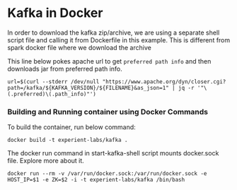 # Kafka in Docker


In order to download the kafka zip/archive, we are using a separate shell script file and calling it from Dockerfile 
in this example. This is different from spark docker file where we download the archive  

This line below pokes apache url to get `preferred path info` and then downloads jar from preferred path info. 
```
url=$(curl --stderr /dev/null "https://www.apache.org/dyn/closer.cgi?path=/kafka/${KAFKA_VERSION}/${FILENAME}&as_json=1" | jq -r '"\(.preferred)\(.path_info)"')
```



### Building and Running container using Docker Commands

To build the container, run below command:
```
docker build -t experient-labs/kafka .

```

The docker run command in start-kafka-shell script mounts docker.sock file. Explore more about it.
```
docker run --rm -v /var/run/docker.sock:/var/run/docker.sock -e HOST_IP=$1 -e ZK=$2 -i -t experient-labs/kafka /bin/bash
```